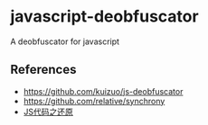 # javascript-deobfuscator
A deobfuscator for javascript


## References
- https://github.com/kuizuo/js-deobfuscator
- https://github.com/relative/synchrony
- [JS代码之还原](https://kuizuo.cn/blog/js-code-deobfuscator/)